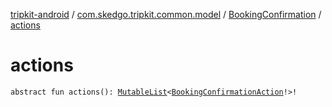 [tripkit-android](../../index.md) / [com.skedgo.tripkit.common.model](../index.md) / [BookingConfirmation](index.md) / [actions](./actions.md)

# actions

`abstract fun actions(): `[`MutableList`](https://kotlinlang.org/api/latest/jvm/stdlib/kotlin.collections/-mutable-list/index.html)`<`[`BookingConfirmationAction`](../-booking-confirmation-action/index.md)`!>!`